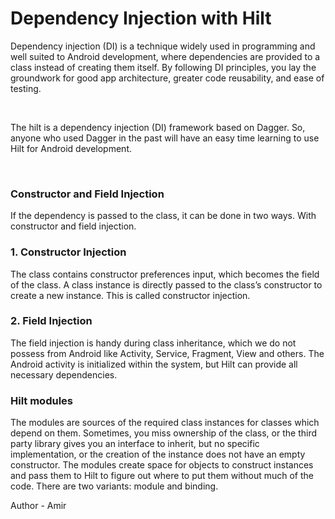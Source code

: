 # Dependency Injection with Hilt

Dependency injection (DI) is a technique widely used in programming and well suited to Android development, where dependencies are provided to a class instead of creating them itself. By following DI principles, you lay the groundwork for good app architecture, greater code reusability, and ease of testing.

<br>

The hilt is a dependency injection (DI) framework based on Dagger. So, anyone who used Dagger in the past will have an easy time learning to use Hilt for Android development.

<br>

<h3>Constructor and Field Injection</h3>
If the dependency is passed to the class, it can be done in two ways. With constructor and field injection.

<br>

<h3>1. Constructor Injection</h3>
The class contains constructor preferences input, which becomes the field of the class. A class instance is directly passed to the class’s constructor to create a new instance. This is called constructor injection. 

<br>

<h3>2. Field Injection</h3>
The field injection is handy during class inheritance, which we do not possess from Android like Activity, Service, Fragment, View and others. The Android activity is initialized within the system, but Hilt can provide all necessary dependencies.

<br>

<h3>Hilt modules</h3>
The modules are sources of the required class instances for classes which depend on them. Sometimes, you miss ownership of the class, or the third party library gives you an interface to inherit, but no specific implementation, or the creation of the instance does not have an empty constructor. The modules create space for objects to construct instances and pass them to Hilt to figure out where to put them without much of the code. There are two variants: module and binding.

Author - Amir
